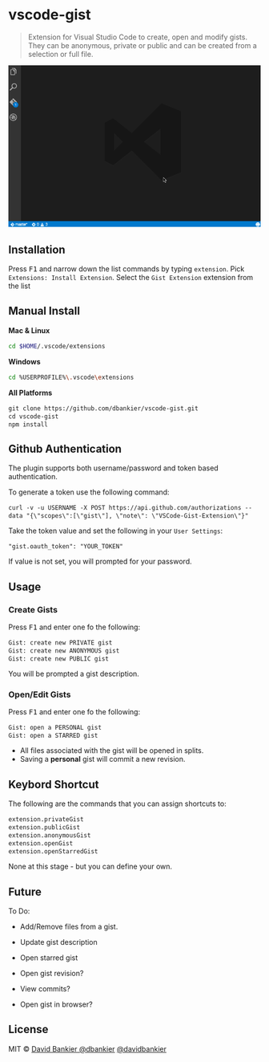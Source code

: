 # vscode-gist

> Extension for Visual Studio Code to create, open and modify gists.
They can be anonymous, private or public and can be created from a selection or full file.

![screencast](./vscode-gist-open-and-save.gif)

## Installation

Press <kbd>F1</kbd> and narrow down the list commands by typing `extension`. Pick `Extensions: Install Extension`.
Select the `Gist Extension` extension from the list

## Manual Install

**Mac & Linux**
```sh
cd $HOME/.vscode/extensions
```
**Windows**
```sh
cd %USERPROFILE%\.vscode\extensions
```

**All Platforms**
```
git clone https://github.com/dbankier/vscode-gist.git
cd vscode-gist
npm install
```


## Github Authentication

The plugin supports both username/password and token based authentication.

To generate a token use the following command:

~~~
curl -v -u USERNAME -X POST https://api.github.com/authorizations --data "{\"scopes\":[\"gist\"], \"note\": \"VSCode-Gist-Extension\"}"
~~~

Take the token value and set the following in your `User Settings`:

~~~
"gist.oauth_token": "YOUR_TOKEN"
~~~

If value is not set, you will prompted for your password.


## Usage

### Create Gists

Press <kbd>F1</kbd> and enter one fo the following:

~~~
Gist: create new PRIVATE gist
Gist: create new ANONYMOUS gist
Gist: create new PUBLIC gist
~~~

You will be prompted a gist description.

### Open/Edit Gists

Press <kbd>F1</kbd> and enter one fo the following:

~~~
Gist: open a PERSONAL gist
Gist: open a STARRED gist
~~~

* All files associated with the gist will be opened in splits.
* Saving a **personal** gist will commit a new revision.

## Keybord Shortcut

The following are the commands that you can assign shortcuts to:

~~~
extension.privateGist
extension.publicGist
extension.anonymousGist
extension.openGist
extension.openStarredGist
~~~

None at this stage - but you can define your own.

## Future
To Do:

  * Add/Remove files from a gist.
  * Update gist description
  * Open starred gist

  * Open gist revision?
  * View commits?
  * Open gist in browser?

## License

MIT © [David Bankier @dbankier](https://github.com/dbankier)
[@davidbankier](https://twitter.com/davidbankier)